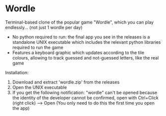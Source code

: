 # Wordle
Terminal-based clone of the popular game "Wordle", which you can play endlessly... (not just 1 wordle per day)
- No python required to run: the final app you see in the releases is a standalone UNIX executable which includes the relevant python libraries required to run the game
- Features a keyboard graphic which updates according to the tile colours, allowing to track guessed and not-guessed letters, like the real game

Installation:
1. Download and extract 'wordle.zip' from the releases
2. Open the UNIX executable
3. If you get the following notification: "wordle" can't be opened because the identity of the developer cannot be confirmed, open with Ctrl+Click (right click) --> Open (You only need to do this the first time you open the app)

